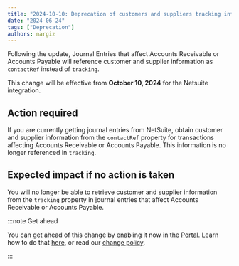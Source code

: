 ```yaml
---
title: "2024-10-10: Deprecation of customers and suppliers tracking information in Journal Entries"
date: "2024-06-24"
tags: ["Deprecation"]
authors: nargiz
---
```

Following the update, Journal Entries that affect Accounts Receivable or Accounts Payable will reference customer and supplier information as `contactRef` instead of `tracking`.

<!--truncate-->

This change will be effective from **October 10, 2024** for the Netsuite integration.

## Action required

If you are currently getting journal entries from NetSuite, obtain customer and supplier information from the `contactRef` property for transactions affecting Accounts Receivable or Accounts Payable. This information is no longer referenced in `tracking`.

## Expected impact if no action is taken

You will no longer be able to retrieve customer and supplier information from the `tracking` property in journal entries that affect Accounts Receivable or Accounts Payable.

:::note Get ahead

You can get ahead of this change by enabling it now in the [Portal](https://app.codat.io/developers/api-deprecations). Learn how to do that [here](https://docs.codat.io/configure/portal/developers), or read our [change policy](https://docs.codat.io/using-the-api/change-policy).

:::
